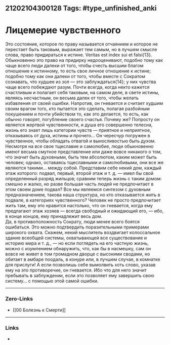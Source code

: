 21202104300128
Tags: #type_unfinished_anki 
---
# Лицемерие чувственного

Это состояние, которое по праву называется отчаянием и которое не перестает быть таковым, выражает тем самым, но в лучшем смысле слова, право придираться к истине. Veritas est index sui et falsi{13}. Обыкновенно это право на придирку недооценивают, подобно тому как чаще всего люди далеки от того, чтобы счесть высшим благом отношение к истинному, то есть свое личное отношение к истине; подобно тому как они далеки от того, чтобы вместе с Сократом сознавать, что худшее из зол — это заблуждаться{14}; у них чувства чаще всего побеждают разум. Почти всегда, когда некто кажется счастливым и полагает себя таковым, на самом деле, в свете истины, являясь несчастным, он весьма далек от того, чтобы желать избавления от своей ошибки. Напротив, он гневается и считает худшим своим врагом того, кто пытается это сделать, полагая разбойным покушением и почти убийством то, как это делается, то есть, как обычно говорят, погубление своего счастья. Почему же? Попросту он является жертвой чувственности, и душа его совершенно телесна, жизнь его знает лишь категории чувств — приятное и неприятное, отказываясь от духа, истины и прочего... Он чересчур погружен в чувственное, чтобы обладать отвагой и выносливостью быть духом. Несмотря на все свое тщеславие и самолюбие, люди обыкновенно имеют весьма смутное представление или даже вовсе никакого о том, что значит быть духовными, быть тем абсолютом, каким может быть человек; однако, оставаясь тщеславными и самолюбивыми, они все же являются такими... между собой. Представим себе некий дом, каждый этаж которого: подвал, первый, второй этаж и т. д. — имел бы свой определенный разряд жильцов; сравним теперь жизнь с таким домом: смешно и жалко, но разве большая часть людей не предпочитает в этом своем доме подвал? Все мы являемся синтезом с духовным предназначением, такова наша структура, но кто отказывается жить в подвале, в категориях чувственного? Человек не просто предпочитает жить там, ему это нравится настолько, что он гневается, когда ему предлагают этаж хозяев — всегда свободный и ожидающий его, — ибо, в конце концов, ему принадлежит весь дом.<br>Да, в противоположность Сократу, люди менее всего боятся ошибаться. Это можно подтвердить поразительными примерами широкого охвата. Скажем, некий мыслитель воздвигает колоссальное здание всеобщей системы, охватывающей все существование и историю мира и т. д., — но если поглядеть на его частную жизнь, можно с изумлением обнаружить, что, как бы в насмешку, сам он вовсе не живет в том громадном дворце с высокими сводами, но обитает в амбаре поодаль, в конуре или, в лучшем случае, в комнатке для прислуги! А если позволишь себе вымолвить хоть слово, указав ему на это противоречие, он гневается. Ибо что для него значит пребывать в заблуждении, если это позволяет ему завершить свою систему... с помощью этой самой ошибки.

---
### Zero-Links
- [[00 Болезнь к Смерти]]
---
### Links
-